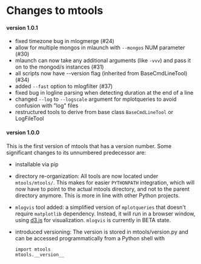 Changes to mtools
=================

#### version 1.0.1

  * fixed timezone bug in mlogmerge (#24)
  * allow for multiple mongos in mlaunch with `--mongos` NUM parameter (#30)
  * mlaunch can now take any additional arguments (like `-vvv`) and pass it on to the mongod/s instances (#31)
  * all scripts now have --version flag (inherited from BaseCmdLineTool) (#34)
  * added `--fast` option to mlogfilter (#37)
  * fixed bug in logline parsing when detecting duration at the end of a line
  * changed `--log` to `--logscale` argument for mplotqueries to avoid confusion with "log" files
  * restructured tools to derive from base class `BaseCmdLineTool` or LogFileTool


#### version 1.0.0

This is the first version of mtools that has a version number. Some significant changes to its unnumbered predecessor are:

  * installable via pip
  * directory re-organization: All tools are now located under `mtools/mtools/`. This makes for easier `PYTHONPATH` integration, which will now have to point to the actual mtools directory, and not to the parent directory anymore. This is more in line with other Python projects.
  * `mlogvis` tool added: a simplified version of `mplotqueries` that doesn't require `matplotlib` dependency. Instead, it will run in a browser window, using [d3.js](http://www.d3js.org/) for visualization. `mlogvis` is currently in BETA state.
  * introduced versioning: The version is stored in mtools/version.py and can be accessed programmatically from a Python shell with

        import mtools
        mtools.__version__


